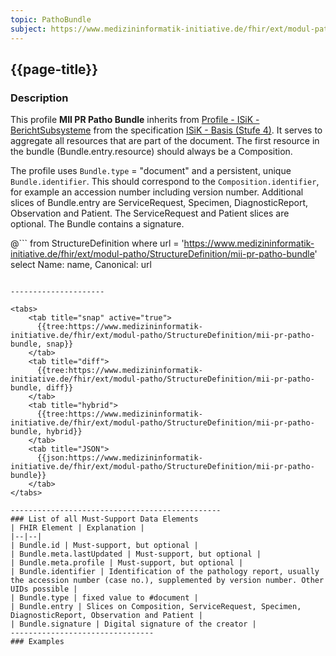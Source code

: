 ```yaml
---
topic: PathoBundle
subject: https://www.medizininformatik-initiative.de/fhir/ext/modul-patho/StructureDefinition/mii-pr-patho-bundle
---
```


## {{page-title}}

### Description

This profile **MII PR Patho Bundle** inherits from [Profile - ISiK - BerichtSubsysteme](https://simplifier.net/isik-basis-v4/isikberichtsubsysteme) from the specification [ISiK - Basis (Stufe 4)](https://simplifier.net/isik-basis-v4).
It serves to aggregate all resources that are part of the document. The first resource in the bundle (Bundle.entry.resource) should always be a Composition.

The profile uses `Bundle.type` = "document" and a persistent, unique `Bundle.identifier`. This should correspond to the `Composition.identifier`, for example an accession number including version number. Additional slices of Bundle.entry are ServiceRequest, Specimen, DiagnosticReport, Observation and Patient. The ServiceRequest and Patient slices are optional.
The Bundle contains a signature.


@```
from StructureDefinition where url = 'https://www.medizininformatik-initiative.de/fhir/ext/modul-patho/StructureDefinition/mii-pr-patho-bundle' select Name: name, Canonical: url
```

---------------------

<tabs>
    <tab title="snap" active="true">
      {{tree:https://www.medizininformatik-initiative.de/fhir/ext/modul-patho/StructureDefinition/mii-pr-patho-bundle, snap}}
    </tab>
    <tab title="diff">
      {{tree:https://www.medizininformatik-initiative.de/fhir/ext/modul-patho/StructureDefinition/mii-pr-patho-bundle, diff}}
    </tab>
    <tab title="hybrid">
      {{tree:https://www.medizininformatik-initiative.de/fhir/ext/modul-patho/StructureDefinition/mii-pr-patho-bundle, hybrid}}
    </tab>
    <tab title="JSON">
      {{json:https://www.medizininformatik-initiative.de/fhir/ext/modul-patho/StructureDefinition/mii-pr-patho-bundle}}
    </tab>
</tabs>

-----------------------------------------------
### List of all Must-Support Data Elements
| FHIR Element | Explanation |
|--|--|
| Bundle.id | Must-support, but optional |
| Bundle.meta.lastUpdated | Must-support, but optional |
| Bundle.meta.profile | Must-support, but optional |
| Bundle.identifier | Identification of the pathology report, usually the accession number (case no.), supplemented by version number. Other UIDs possible |
| Bundle.type | fixed value to #document |
| Bundle.entry | Slices on Composition, ServiceRequest, Specimen, DiagnosticReport, Observation and Patient |
| Bundle.signature | Digital signature of the creator |
--------------------------------
### Examples
